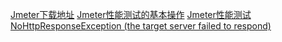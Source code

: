 [Jmeter下载地址](https://jmeter.apache.org/download_jmeter.cgi)
[Jmeter性能测试的基本操作](https://www.cnblogs.com/color-cc/p/13585144.html)
[Jmeter性能测试NoHttpResponseException (the target server failed to respond)](https://blog.csdn.net/just_lion/article/details/46923775)
